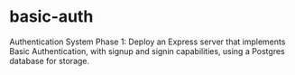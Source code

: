 # basic-auth

Authentication System Phase 1: Deploy an Express server that implements Basic Authentication, with signup and signin capabilities, using a Postgres database for storage.

